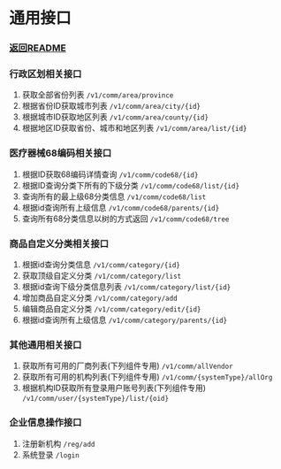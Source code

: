 # 通用接口
### [返回README](/README.md)
### 行政区划相关接口
1. 获取全部省份列表 `/v1/comm/area/province`
2. 根据省份ID获取城市列表 `/v1/comm/area/city/{id}`
3. 根据城市ID获取地区列表 `/v1/comm/area/county/{id}`
4. 根据地区ID获取省份、城市和地区列表 `/v1/comm/area/list/{id}`
### 医疗器械68编码相关接口
1. 根据ID获取68编码详情查询  `/v1/comm/code68/{id}`
2. 根据ID查询分类下所有的下级分类 `/v1/comm/code68/list/{id}`
3. 查询所有的最上级68分类信息  `/v1/comm/code68/list`
4. 根据id查询所有上级信息 `/v1/comm/code68/parents/{id}`
5. 查询所有68分类信息以树的方式返回 `/v1/comm/code68/tree`
### 商品自定义分类相关接口
1. 根据id查询分类信息 `/v1/comm/category/{id}`
2. 获取顶级自定义分类 `/v1/comm/category/list`
3. 根据id查询下级分类信息列表 `/v1/comm/category/list/{id}`
4. 增加商品自定义分类 `/v1/comm/category/add`
5. 编辑商品自定义分类 `/v1/comm/category/edit/{id}`
6. 根据id查询所有上级信息 `/v1/comm/category/parents/{id}`
### 其他通用相关接口
1. 获取所有可用的厂商列表(下列组件专用) `/v1/comm/allVendor`
2. 获取所有可用的机构列表(下列组件专用) `/v1/comm/{systemType}/allOrg`
2. 根据机构ID获取所有登录用户账号列表(下列组件专用) `/v1/comm/user/{systemType}/list/{oid}`
### 企业信息操作接口
1. 注册新机构 `/reg/add`
2. 系统登录 `/login`